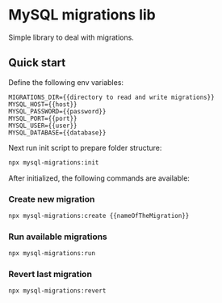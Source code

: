 # MySQL migrations lib

Simple library to deal with migrations.

## Quick start

Define the following env variables:

```env
MIGRATIONS_DIR={{directory to read and write migrations}}
MYSQL_HOST={{host}}
MYSQL_PASSWORD={{password}}
MYSQL_PORT={{port}}
MYSQL_USER={{user}}
MYSQL_DATABASE={{database}}
```

Next run init script to prepare folder structure:

```bash
npx mysql-migrations:init
```

After initialized, the following commands are available:

### Create new migration

```bash
npx mysql-migrations:create {{nameOfTheMigration}}
```

### Run available migrations

```bash
npx mysql-migrations:run
```

### Revert last migration

```bash
npx mysql-migrations:revert
```
